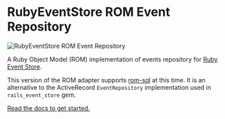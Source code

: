 # RubyEventStore ROM Event Repository

![RubyEventStore ROM Event Repository](https://github.com/RailsEventStore/rails_event_store/workflows/ruby_event_store-rom/badge.svg)

A Ruby Object Model (ROM) implementation of events repository for [Ruby Event Store](https://github.com/RailsEventStore/rails_event_store).

This version of the ROM adapter supports [rom-sql](https://github.com/rom-rb/rom-sql) at this time. It is an alternative to the ActiveRecord `EventRepository` implementation used in `rails_event_store` gem.

[Read the docs to get started.](http://railseventstore.org/docs/repository/)

